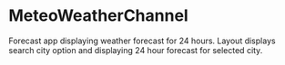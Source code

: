 # MeteoWeatherChannel
Forecast app displaying weather forecast for 24 hours.
Layout displays search city option and displaying 24 hour forecast for selected city.
